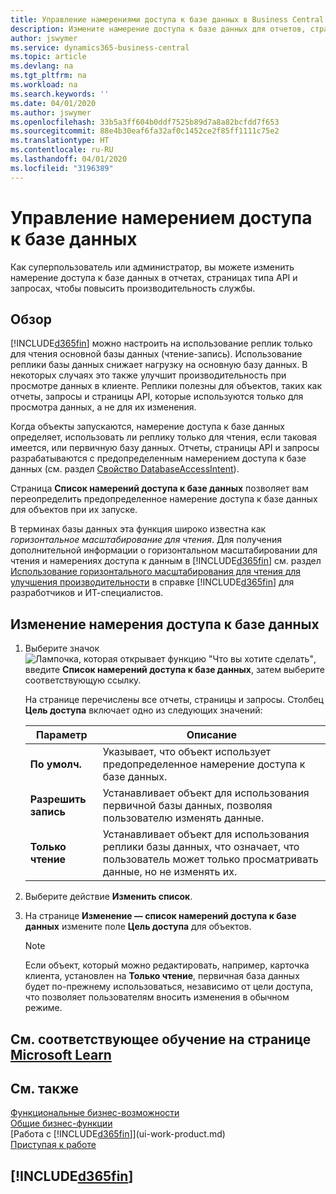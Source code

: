 ```yaml
---
title: Управление намерениями доступа к базе данных в Business Central | Документация Microsoft
description: Измените намерение доступа к базе данных для отчетов, страниц API и запросов.
author: jswymer
ms.service: dynamics365-business-central
ms.topic: article
ms.devlang: na
ms.tgt_pltfrm: na
ms.workload: na
ms.search.keywords: ''
ms.date: 04/01/2020
ms.author: jswymer
ms.openlocfilehash: 33b5a3ff604b0ddf7525b89d7a8a82bcfdd7f653
ms.sourcegitcommit: 88e4b30eaf6fa32af0c1452ce2f85ff1111c75e2
ms.translationtype: HT
ms.contentlocale: ru-RU
ms.lasthandoff: 04/01/2020
ms.locfileid: "3196389"
---
```

# <a name="managing-database-access-intent"></a>Управление намерением доступа к базе данных 

Как суперпользователь или администратор, вы можете изменить намерение доступа к базе данных в отчетах, страницах типа API и запросах, чтобы повысить производительность службы.

## <a name="overview"></a>Обзор

[!INCLUDE[d365fin](includes/d365fin_md.md)] можно настроить на использование реплик только для чтения основной базы данных (чтение-запись). Использование реплики базы данных снижает нагрузку на основную базу данных. В некоторых случаях это также улучшит производительность при просмотре данных в клиенте. Реплики полезны для объектов, таких как отчеты, запросы и страницы API, которые используются только для просмотра данных, а не для их изменения.

Когда объекты запускаются, намерение доступа к базе данных определяет, использовать ли реплику только для чтения, если таковая имеется, или первичную базу данных. Отчеты, страницы API и запросы разрабатываются с предопределенным намерением доступа к базе данных (см. раздел [Свойство DatabaseAccessIntent](/dynamics365/business-central/dev-itpro/developer/properties/devenv-dataaccessintent-property)).

Страница **Список намерений доступа к базе данных** позволяет вам переопределить предопределенное намерение доступа к базе данных для объектов при их запуске.

В терминах базы данных эта функция широко известна как *горизонтальное масштабирование для чтения*. Для получения дополнительной информации о горизонтальном масштабировании для чтения и намерениях доступа к данным в [!INCLUDE[d365fin](includes/d365fin_md.md)] см. раздел [Использование горизонтального масштабирования для чтения для улучшения производительности](https://review.docs.microsoft.com/en-us/dynamics365/business-central/dev-itpro/administration/database-read-scale-out-overview?branch=tfs337368-readscaleout) в справке [!INCLUDE[d365fin](includes/d365fin_md.md)] для разработчиков и ИТ-специалистов.

## <a name="to-change-the-database-access-intent"></a>Изменение намерения доступа к базе данных

1. Выберите значок ![Лампочка, которая открывает функцию "Что вы хотите сделать"](media/ui-search/search_small.png "Что вы хотите сделать"), введите **Список намерений доступа к базе данных**, затем выберите соответствующую ссылку.

    На странице перечислены все отчеты, страницы и запросы. Столбец **Цель доступа** включает одно из следующих значений:

    |**Параметр**|**Описание**|  
    |------------|-------------|  
    |**По умолч.**|Указывает, что объект использует предопределенное намерение доступа к базе данных.|
    |**Разрешить запись**|Устанавливает объект для использования первичной базы данных, позволяя пользователю изменять данные.|
    |**Только чтение**|Устанавливает объект для использования реплики базы данных, что означает, что пользователь может только просматривать данные, но не изменять их.|

2. Выберите действие **Изменить список**.

3. На странице **Изменение — список намерений доступа к базе данных** измените поле **Цель доступа** для объектов.

    > [!NOTE]
    > Если объект, который можно редактировать, например, карточка клиента, установлен на **Только чтение**, первичная база данных будет по-прежнему использоваться, независимо от цели доступа, что позволяет пользователям вносить изменения в обычном режиме.

## <a name="see-related-training-at-microsoft-learn"></a>См. соответствующее обучение на странице [Microsoft Learn](/learn/paths/deploy-configure-dynamics-365-business-central/)

## <a name="see-also"></a>См. также
[Функциональные бизнес-возможности](across-business-functionality.md)  
[Общие бизнес-функции](ui-across-business-areas.md)  
[Работа с [!INCLUDE[d365fin](includes/d365fin_md.md)]](ui-work-product.md)  
[Приступая к работе](product-get-started.md)    

## [!INCLUDE[d365fin](includes/free_trial_md.md)]  
